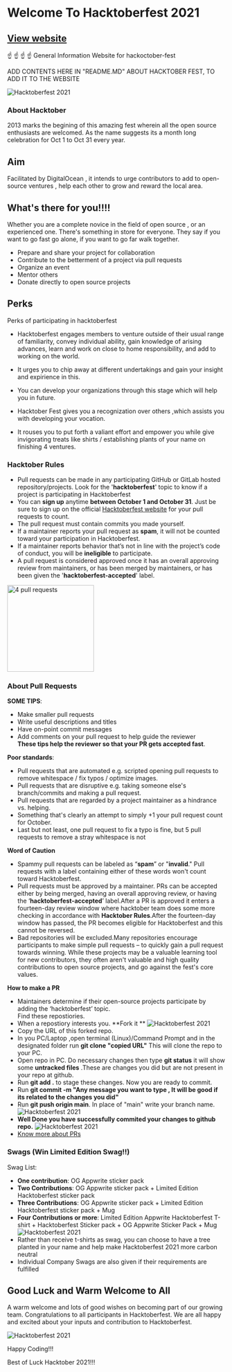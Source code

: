 # Welcome To Hacktoberfest 2021


## [View website](https://aniket328.github.io/hacktober_website/)
 ☝️ ☝️ ☝️ ☝️
General Information Website for hackoctober-fest


ADD CONTENTS HERE IN "README.MD" ABOUT HACKTOBER FEST, TO ADD IT TO THE WEBSITE

![Hacktoberfest 2021](./images/small.jfif)

### About Hacktober
2013 marks the begining of this amazing fest wherein all the open source enthusiasts are welcomed.
As the name suggests its a month long celebration for Oct 1 to Oct 31 every year.

## Aim 
Facilitated by DigitalOcean , it  intends to urge contributors to add to open-source ventures , help each other to grow and reward the local area.

## What's there for you!!!!
Whether you are a  complete novice in the field of open source , or an experienced one.
There's something in store for everyone.
They say if you want to go fast go alone, if you want to go far walk together.


 - Prepare and share your project for collaboration
 - Contribute to the betterment of a project via pull requests
 - Organize an event
 - Mentor others
 - Donate directly to open source projects

## Perks
Perks of participating in hacktoberfest

- Hacktoberfest engages members to venture outside of their usual range of familiarity, convey individual ability, gain knowledge of arising advances, learn and work on close to home responsibility, and add to working on the world. 

- It urges you to chip away at different undertakings and gain your insight and expirience in this. 

- You can develop your organizations through this stage which will help you in future. 

- Hacktober Fest gives you a recognization over others ,which assists you with developing your vocation. 

- It rouses you to put forth a valiant effort and empower you while give invigorating treats like shirts / establishing plants of your name on finishing 4 ventures.


### Hacktober Rules 
 - Pull requests can be made in any participating GitHub or GitLab hosted repository/projects. Look for the '**hacktoberfest**' topic to know if a project is participating in Hacktoberfest
 - You can **sign up** anytime **between October 1 and October 31**. Just be sure to sign up on the official [Hacktoberfest website](https://hacktoberfest.digitalocean.com/) for your pull requests to count.
 - The pull request must contain commits you made yourself.
 - If a maintainer reports your pull request as **spam**, it will not be counted toward your participation in Hacktoberfest.
 - If a maintainer reports behavior that’s not in line with the project’s code of conduct, you will be **ineligible** to participate.
 - A pull request is considered approved once it has an overall approving review from maintainers, or has been merged by maintainers, or has been given the '**hacktoberfest-accepted**' label.

 <img src="./images/PR.png" alt="4 pull requests" height="200px" /><br>
 
### About Pull Requests

**SOME TIPS**:
- Make smaller pull requests
- Write useful descriptions and titles
- Have on-point commit messages
- Add comments on your pull request to help guide the reviewer<br/>
**These tips help the reviewer so that your PR gets accepted fast**.

**Poor standards**:
- Pull requests that are automated e.g. scripted opening pull
requests to remove whitespace / fix typos / optimize images.
- Pull requests that are disruptive e.g. taking someone else's
branch/commits and making a pull request.
- Pull requests that are regarded by a project maintainer as a
hindrance vs. helping.
- Something that's clearly an attempt to simply +1 your pull request
count for October.
- Last but not least, one pull request to fix a typo is fine, but 5 pull
requests to remove a stray whitespace is not
 
 **Word of Caution**
- Spammy pull requests can be labeled as “**spam**” or "**invalid**." Pull requests with a label containing either of these words won't count toward Hacktoberfest.
- Pull requests must be approved by a maintainer. PRs can be accepted either by being merged, having an overall approving review, or having the ‘**hacktoberfest-accepted**’ label.After a PR is approved it enters a fourteen-day review window where hacktober team does some more checking in accordance with **Hacktober Rules**.After the fourteen-day window has passed, the PR becomes eligible for Hacktoberfest and this cannot be reversed.
- Bad repositories will be excluded.Many repositories encourage participants to make simple pull requests – to quickly gain a pull request towards winning. While these projects may be a valuable learning tool for new contributors, they often aren't valuable and high quality contributions to open source projects, and go against the fest's core values.

**How to make a PR**
- Maintainers determine if their open-source projects participate by adding the ‘hacktoberfest’ topic.<br/>
  Find these repostiories.
- When a repostiory interests you. **Fork it **
  ![Hacktoberfest 2021](./images/fork.PNG)
- Copy the URL of this forked repo.
- In you PC/Laptop ,open terminal (Linux)/Command Prompt and in the designated folder run **git clone "copied URL"** This will clone the repo to your PC.
- Open repo in PC. Do necessary changes then type **git status** it will show some **untracked files** .These are changes you did but are not present in your repo at github.
- Run **git add .** to stage these changes. Now you are ready to commit.
- Run **git commit -m "Any message you want to type , It will be good if its related to the changes you did"**
- Run **git push origin main**. In place of "main" write your branch name.
  ![Hacktoberfest 2021](./images/branch.png)
- **Well Done you have successfully commited your changes to github repo.**
  ![Hacktoberfest 2021](./images/openPR.png)
- [Know more about PRs](https://docs.github.com/en/github/collaborating-with-pull-requests/proposing-changes-to-your-work-with-pull-requests/about-pull-requests)
  

### Swags (Win Limited Edition Swag!!)
Swag List:
- **One contribution**: OG Appwrite sticker pack
- **Two Contributions**: OG Appwrite sticker pack + Limited Edition
Hacktoberfest sticker pack
- **Three Contributions**: OG Appwrite sticker pack + Limited Edition
Hacktoberfest sticker pack + Mug
- **Four Contributions or more**: Limited Edition Appwrite Hacktoberfest T-shirt + Hacktoberfest Sticker pack + OG Appwrite Sticker Pack + Mug
![Hacktoberfest 2021](./images/swags.PNG)
- Rather than receive t-shirts as swag, you can choose to have a tree
planted in your name and help make Hacktoberfest 2021 more carbon
neutral
- Individual Company Swags are also given if their requirements are fulfilled



## Good Luck and Warm Welcome to All
A warm welcome and lots of good wishes on becoming part of our growing team. Congratulations to all participants in Hacktoberfest. 
We are all happy and excited about your inputs and contribution to Hacktoberfest.

![Hacktoberfest 2021](./images/StartHack.PNG)







Happy Coding!!!

Best of Luck
Hacktober 2021!!!








